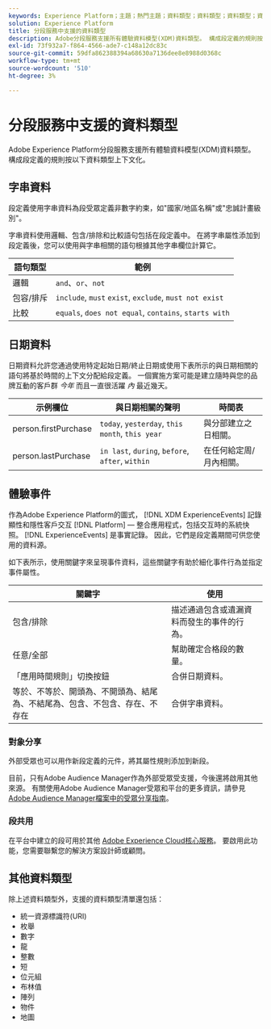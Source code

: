 ```yaml
---
keywords: Experience Platform；主題；熱門主題；資料類型；資料類型；資料類型；資料類型；分段資料類型；分段資料類型；分段；分段服務；分段服務；分段服務；分段服務資料類型；
solution: Experience Platform
title: 分段服務中支援的資料類型
description: Adobe分段服務支援所有體驗資料模型(XDM)資料類型。 構成段定義的規則按以下資料類型上下文化。
exl-id: 73f932a7-f864-4566-ade7-c148a12dc83c
source-git-commit: 59dfa862388394a68630a7136dee8e8988d0368c
workflow-type: tm+mt
source-wordcount: '510'
ht-degree: 3%

---
```


# 分段服務中支援的資料類型

Adobe Experience Platform分段服務支援所有體驗資料模型(XDM)資料類型。 構成段定義的規則按以下資料類型上下文化。

## 字串資料

段定義使用字串資料為段受眾定義非數字約束，如&quot;國家/地區名稱&quot;或&quot;忠誠計畫級別&quot;。

字串資料使用邏輯、包含/排除和比較語句包括在段定義中。 在將字串屬性添加到段定義後，您可以使用與字串相關的語句根據其他字串欄位計算它。

| 語句類型 | 範例 |
| -------------- | -------- |
| 邏輯 | `and`、`or`、`not` |
| 包容/排斥 | `include`, `must` `exist`, `exclude`, `must not exist` |
| 比較 | `equals`, `does not equal`, `contains`, `starts with` |

## 日期資料

日期資料允許您通過使用特定起始日期/終止日期或使用下表所示的與日期相關的語句將基於時間的上下文分配給段定義。 一個實施方案可能是建立隨時與您的品牌互動的客戶群 *今年* 而且一直很活躍 *內* 最近幾天。

| 示例欄位 | 與日期相關的聲明 | 時間表 |
| ------------- | ------------------------ | --------- |
| person.firstPurchase | `today`, `yesterday`, `this month`, `this year` | 與分部建立之日相關。 |
| person.lastPurchase | `in last`, `during`, `before`, `after`, `within` | 在任何給定周/月內相關。 |

## 體驗事件

作為Adobe Experience Platform的圖式， [!DNL XDM ExperienceEvents] 記錄顯性和隱性客戶交互 [!DNL Platform] — 整合應用程式，包括交互時的系統快照。 [!DNL ExperienceEvents] 是事實記錄。 因此，它們是段定義期間可供您使用的資料源。

如下表所示，使用關鍵字來呈現事件資料，這些關鍵字有助於細化事件行為並指定事件屬性。

| 關鍵字 | 使用 |
| ------- | --- |
| 包含/排除 | 描述通過包含或遺漏資料而發生的事件的行為。 |
| 任意/全部 | 幫助確定合格段的數量。 |
| 「應用時間規則」切換按鈕 | 合併日期資料。 |
| 等於、不等於、開頭為、不開頭為、結尾為、不結尾為、包含、不包含、存在、不存在 | 合併字串資料。 |

### 對象分享

外部受眾也可以用作新段定義的元件，將其屬性規則添加到新段。

目前，只有Adobe Audience Manager作為外部受眾受支援，今後還將啟用其他來源。 有關使用Adobe Audience Manager受眾和平台的更多資訊，請參見 [Adobe Audience Manager檔案中的受眾分享指南](https://experienceleague.adobe.com/docs/audience-manager/user-guide/implementation-integration-guides/integration-experience-platform/aam-aep-audience-sharing.html)。

### 段共用

在平台中建立的段可用於其他 [Adobe Experience Cloud核心服務](https://experienceleague.adobe.com/docs/core-services/interface/experience-cloud.html?lang=zh-Hant)。 要啟用此功能，您需要聯繫您的解決方案設計師或顧問。

## 其他資料類型

除上述資料類型外，支援的資料類型清單還包括：

- 統一資源標識符(URI)
- 枚舉
- 數字
- 龍
- 整數
- 短
- 位元組
- 布林值
- 陣列
- 物件
- 地圖

